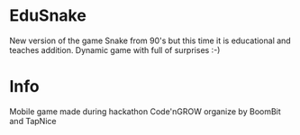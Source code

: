 # EduSnake
New version of the game Snake from 90's but this time it is educational and teaches addition. Dynamic game with full of surprises :-)

# Info
Mobile game made during hackathon Code'nGROW organize by BoomBit and TapNice
